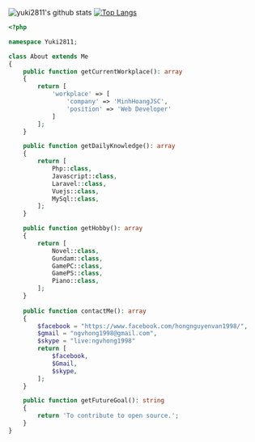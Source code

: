 


![yuki2811's github stats](https://github-readme-stats.vercel.app/api?username=yuki2811&show_icons=true)
[![Top Langs](https://github-readme-stats.vercel.app/api/top-langs/?username=yuki2811)](https://github.com/yuki2811/github-readme-stats)
```php
<?php

namespace Yuki2811;

class About extends Me
{
    public function getCurrentWorkplace(): array
    {
        return [
            'workplace' => [
                'company' => 'MinhHoangJSC',
                'position' => 'Web Developer'         
            ]
        ];
    }

    public function getDailyKnowledge(): array
    {
        return [
            Php::class,
            Javascript::class,
            Laravel::class,
            Vuejs::class,
            MySql::class,
        ];
    }

    public function getHobby(): array
    {
        return [
            Novel::class,
            Gundam::class,
            GamePC::class,
            GamePS::class,
            Piano::class,
        ];
    }
    
    public function contactMe(): array
    {
        $facebook = "https://www.facebook.com/hongnguyenvan1998/",
        $gmail = "ngvhong1998@gmail.com",
        $skype = "live:ngvhong1998"
        return [
            $facebook,
            $Gmail,
            $skype,
        ];
    }

    public function getFutureGoal(): string
    {
        return 'To contribute to open source.';
    }
}
```
